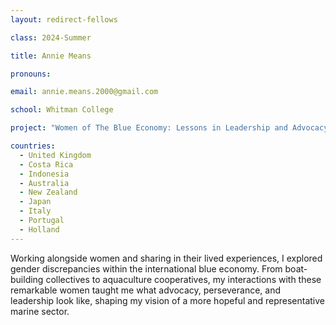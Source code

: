 ```yaml
---
layout: redirect-fellows

class: 2024-Summer

title: Annie Means

pronouns: 

email: annie.means.2000@gmail.com

school: Whitman College

project: "Women of The Blue Economy: Lessons in Leadership and Advocacy"

countries:
  - United Kingdom
  - Costa Rica
  - Indonesia
  - Australia
  - New Zealand
  - Japan
  - Italy
  - Portugal
  - Holland
---
```


Working alongside women and sharing in their lived experiences, I explored gender discrepancies within the international blue economy. From boat-building collectives to aquaculture cooperatives, my interactions with these remarkable women taught me what advocacy, perseverance, and leadership look like, shaping my vision of a more hopeful and representative marine sector.
